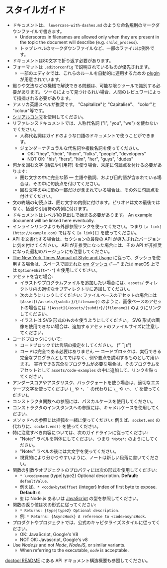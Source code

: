 # スタイルガイド

* ドキュメントは、 `lowercase-with-dashes.md` のような命名規則のマークダウンファイルで書きます。 
  * Underscores in filenames are allowed only when they are present in the topic the document will describe (e.g. `child_process`).
  * トップレベルのマークダウンファイルなど、一部のファイルは例外です。
* ドキュメントは80文字で折り返す必要があります。
* フォーマットは `.editorconfig` で説明されているものが優先されます。 
  * 一部のエディタでは、これらのルールを自動的に適用するための [plugin](http://editorconfig.org/#download) が用意されています。
* 綴りや文法などの機械で解決できる問題は、可能な限りツールで識別する必要があります。 ツーらによって見つけられい場合、人間のレビュワーによって指摘される必要があります。
* アメリカ英語スペルが推奨です。 "Capitalize"と "Capitalise"、 "color"と "colour"等です。
* [シリアルコンマ](https://en.wikipedia.org/wiki/Serial_comma)を使用してください。
* リファレンスドキュメントでは、人称代名詞 ("I", "you", "we") を使わないでください。 
  * 人称代名詞はガイドのような口語のドキュメントで使うことができます。
  * ジェンダーナチュラルな代名詞や複数名詞を使ってください。 
    * OK: "they", "their", "them", "folks", "people", "developers"
    * NOT OK: "his", "hers", "him", "her", "guys", "dudes"
* 何かを囲む文字 (括弧や引用符) を使う場合、末尾に句読点を付ける必要があります: 
  * 囲む文字の中に完全な節 — 主語や動詞、および目的語が含まれている場合は、その中に句読点を付けてください。
  * 囲む文字の中に節の一部だけが含まれている場合は、その外に句読点を付けてください。
* 文の終端の句読点は、囲む文字の内側に付けます。ピリオドは文の最後ではなく、括弧や引用符の内側に付けます。
* ドキュメントはレベル1の見出しで始まる必要があります。 An example document will be linked here eventually.
* インラインリンクよりも外部参照リンクを使ってください。つまり `[a link](http://example.com)` ではなく `[a link][]` を使ってください。
* API を文書化する場合は、セクションの最後の API が導入されたバージョンに気を付けてください。 API が非推奨になった場合には、その API が非推奨になった最初のバージョンにも注意してください。
* [The New York Times Manual of Style and Usage](https://en.wikipedia.org/wiki/The_New_York_Times_Manual_of_Style_and_Usage) に従って、ダッシュを使用する場合は、スペースで囲まれた [em ダッシュ](https://en.wikipedia.org/wiki/Dash#Em_dash) ("—" または macOS 上では `Option+Shift+"-"`) を使用してください。
* アセットを含む場合: 
  * イラストやプログラムファイルを追加したい場合には、`assets/` ディレクトリ内の適切なサブディレクトリに追加してください。
  * 次のようにリンクしてください: ファイルベースのアセットの場合には `[Asset](/assets/{subdir}/{filename})` のように、画像ベースのアセットの場合には `![Asset](/assets/{subdir}/{filename})` のようにリンクしてください。
  * イラストは SVG 形式のものを使うようにしてください。 SVG 形式の画像を使用できない場合は、追加するアセットのファイルサイズに注意してください。
* コードブロックについて: 
  * コードブロックでは言語の指定をしてください。 ("```js")
  * コードは完全である必要はありません — コードブロックは、実行できる完全なプログラムとしてではなく、例や要点を説明するものとして用います。 実行できる完全なプログラムが必要な場合は、そのプログラムをアセットとして `assets/code-examples` の中に追加して、リンクを貼ってください。
* アンダースコアやアスタリスク、バッククォートを使う場合は、適切なエスケープ文字を使ってください (`_` や `*`、`` ` `` の代わりに `\_` や `\*`、 `` \` ``を使ってください)。
* コンストラクタ関数への参照には、パスカルケースを使用してください。
* コンストラクタのインスタンスへの参照には、キャメルケースを使用してください。
* メソッドへの参照には括弧を一緒に使ってください: 例えば、`socket.end` の代わりに、`socket.end()` を使ってください。
* 特に注意すべき内容については、次のガイドラインに従ってください: 
  * "Note:" ラベルを斜体にしてください、つまり `*Note*:` のようにしてください。
  * "Note:" ラベルの後には大文字を使ってください。
  * 視覚的により分かりやすいように、ノートは新しい段落に書いてください。
* 関数の引数やオブジェクトのプロパティには次の形式を使用してください: 
  * `* \<code>name` {type|type2} Optional description. **Default:** `defaultValue`.</code>
  * 例えば、`* <code>byteOffset` {integer} Index of first byte to expose. **Default:** `0`.</code>
  * `型` は Node.js あるいは [JavaScript](https://developer.mozilla.org/en-US/docs/Web/JavaScript/Guide/Grammar_and_types#Data_structures_and_types) の型を参照してください。
* 関数の返り値は次の形式に従ってください: 
  * `* Returns: {type|type2} Optional description.`
  * 例: `* Returns: {AsyncHook} A reference to <code>asyncHook`.</code>
* プロダクトやプロジェクトでは、公式のキャピタライズスタイルに従ってください。 
  * OK: JavaScript, Google's V8
  * NOT OK: Javascript, Google's v8
* Use *Node.js* and not *Node*, *NodeJS*, or similar variants. 
  * When referring to the executable, *`node`* is acceptable.

[doctool README](../tools/doc/README.md) にある API ドキュメント構造概要も参照してください。